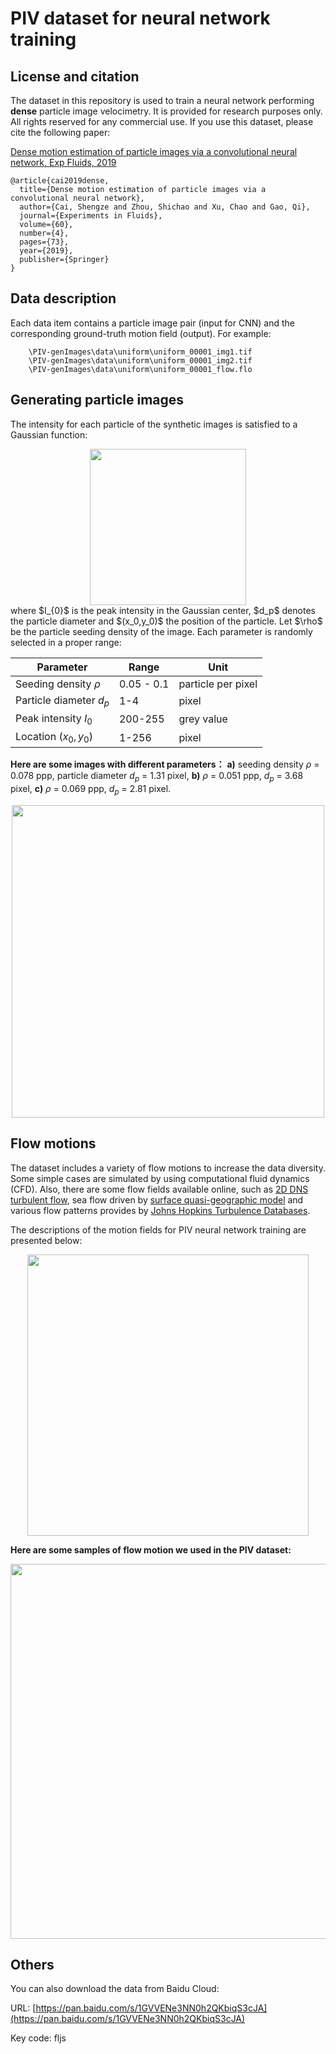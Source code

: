 # PIV dataset for neural network training

## License and citation

The dataset in this repository is used to train a neural network performing **dense** particle image velocimetry. It is provided for research purposes only. All rights reserved for any commercial use. If you use this dataset, please cite the following paper:

[Dense motion estimation of particle images via a convolutional neural network, Exp Fluids, 2019](https://doi.org/10.1007/s00348-019-2717-2)


	@article{cai2019dense,
	  title={Dense motion estimation of particle images via a convolutional neural network},
	  author={Cai, Shengze and Zhou, Shichao and Xu, Chao and Gao, Qi},
	  journal={Experiments in Fluids},
	  volume={60},
	  number={4},
	  pages={73},
	  year={2019},
	  publisher={Springer}
	}


## Data description

Each data item contains a particle image pair (input for CNN) and the corresponding ground-truth motion field (output). For example:

		\PIV-genImages\data\uniform\uniform_00001_img1.tif
		\PIV-genImages\data\uniform\uniform_00001_img2.tif
		\PIV-genImages\data\uniform\uniform_00001_flow.flo


## Generating particle images

The intensity for each particle of the synthetic images is satisfied to a Gaussian function:

<div align=center><img width="250" src="https://github.com/shengzesnail/PIV_dataset/raw/master/demos/Gaussian_fun.PNG"/></div>
where $I_{0}$ is the peak intensity in the Gaussian center, $d_p$ denotes the particle diameter and $(x_0,y_0)$ the position of the particle. Let $\rho$ be the particle seeding density of the image. Each parameter is randomly selected in a proper range:


|Parameter       |Range                       | Unit                        |
|----------------|----------------------------|-----------------------------|
|Seeding density $\rho$  |  0.05 - 0.1         |particle per pixel           |
| Particle diameter $d_p$ | 1-4               |pixel                        |
|Peak intensity   $I_{0}$| 200-255            |grey value                   |
|Location $(x_0,y_0)$| 1-256                  |pixel                        |


**Here are some images with different parameters：**
**a)** seeding density $\rho$ = 0.078 ppp, particle diameter $d_p$ = 1.31 pixel, **b)** $\rho$ = 0.051 ppp, $d_p$ = 3.68 pixel, **c)** $\rho$ = 0.069 ppp, $d_p$ = 2.81 pixel.

<div align=center><img width="500" src="https://github.com/shengzesnail/PIV_dataset/raw/master/demos/particle_images.PNG"/></div>



## Flow motions

The dataset includes a variety of flow motions to increase the data diversity. Some simple cases are simulated by using computational fluid dynamics (CFD). Also, there are some flow fields available online, such as [2D DNS turbulent flow](http://fluid.irisa.fr/data-eng.htm), sea flow driven by [surface quasi-geographic model](http://vressegu.github.io/sqgmu/) and various flow patterns provides by [Johns Hopkins Turbulence Databases](http://turbulence.pha.jhu.edu/).

The descriptions of the motion fields for PIV neural network training are presented below:

<div align=center><img width="450" src="https://github.com/shengzesnail/PIV_dataset/raw/master/demos/dataset.PNG"/></div>


**Here are some samples of flow motion we used in the PIV dataset:** 
<div align=center><img width="600" src="https://github.com/shengzesnail/PIV_dataset/raw/master/demos/CFD_motions.PNG"/></div>


## Others

You can also download the data from Baidu Cloud:   

URL: [https://pan.baidu.com/s/1GVVENe3NN0h2QKbiqS3cJA](https://pan.baidu.com/s/1GVVENe3NN0h2QKbiqS3cJA)   

Key code: fljs 


